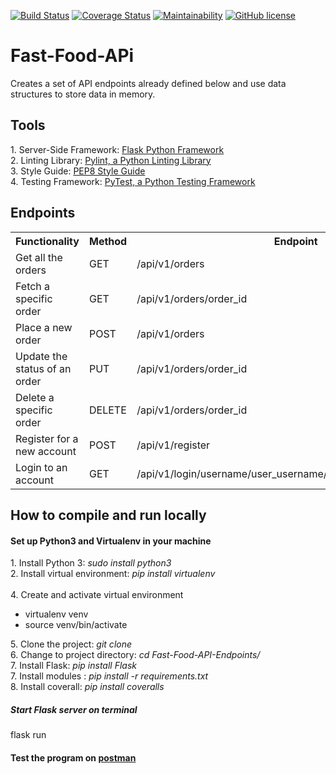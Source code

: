 [![Build Status](https://travis-ci.org/PromasterGuru/Fast-Food-API-Endpoints.svg?branch=bg-updates-160539838)](https://travis-ci.org/PromasterGuru/Fast-Food-API-Endpoints)  [![Coverage Status](https://coveralls.io/repos/github/PromasterGuru/Fast-Food-API-Endpoints/badge.svg?branch=bg-updates-160539838)](https://coveralls.io/github/PromasterGuru/Fast-Food-API-Endpoints?branch=bg-updates-160539838&service=github)   [![Maintainability](https://api.codeclimate.com/v1/badges/997b349df6f552d352b5/maintainability)](https://codeclimate.com/github/PromasterGuru/Fast-Food-API-Endpoints/maintainability)    [![GitHub license](https://img.shields.io/github/license/PromasterGuru/Fast-Food-APi.svg)](https://github.com/PromasterGuru/Fast-Food-APi/blob/master/LICENSE)


# Fast-Food-APi
Creates a set of API endpoints already defined below and use data structures to store data in memory.
<h2>Tools</h2>
1. Server-Side Framework: <a href ="http://flask.pocoo.org/">Flask Python Framework</a><br>
2. Linting Library: <a href ="https://www.pylint.org/">Pylint, a Python Linting Library</a><br>
3. Style Guide: <a href ="https://www.python.org/dev/peps/pep-0008/">PEP8 Style Guide</a><br>
4. Testing Framework: <a href ="https://docs.pytest.org/en/latest/">PyTest, a Python Testing Framework</a><br>

<h2>Endpoints</h2>
<table>
  <tr>
    <th>Functionality</th>
    <th>Method</th>
    <th>Endpoint</th>
  </tr>
  <tr>
    <td>Get all the orders</td>
    <td>GET</td>
    <td>/api/v1/orders</td>
  </tr>
  </tr>
  <tr>
    <td>Fetch a specific order</td>
    <td>GET</td>
    <td>/api/v1/orders/order_id<order_id></td>
  </tr>
  <tr>
    <td>Place a new order</td>
    <td>POST</td>
    <td>/api/v1/orders</td>
  </tr>
  <tr>
    <td>Update the status of an order</td>
    <td>PUT</td>
    <td>/api/v1/orders/order_id</td>
  </tr>
  <tr>
    <td>Delete a specific order</td>
    <td>DELETE</td>
    <td>/api/v1/orders/order_id</td>
  </tr>
  <tr>
    <td>Register for a new account</td>
    <td>POST</td>
    <td>/api/v1/register</td>
  </tr>
  <tr>
    <td>Login to an account</td>
    <td>GET</td>
    <td>/api/v1/login/username/user_username/password/user_password></td>
  </tr>
</table>

<h2> How to compile and run locally </h2>
<h4> Set up Python3 and Virtualenv in your machine</h4>
1. Install Python 3: <i>sudo install python3</i><br>
2. Install virtual environment: <i>pip install virtualenv</i><br><br>
4. Create and activate virtual environment
<ul>
<li>virtualenv venv</li>
<li>source venv/bin/activate</li>
</ul>
5. Clone the project: <i>git clone <a href ="https://github.com/PromasterGuru/Fast-Food-APi.git"></a></i><br>
6. Change to project directory: <i>cd Fast-Food-API-Endpoints/</i><br>
7. Install Flask: <i>pip install Flask</i><br>
7. Install modules : <i>pip install -r requirements.txt</i><br>
8. Install coverall: <i>pip install coveralls</i>
<h5>Start Flask server on terminal</h5>
flask run

<h4>Test the program on <a href ="https://www.getpostman.com/">postman</a></h4>
